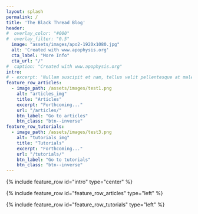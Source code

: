 ```yaml
---
layout: splash
permalink: /
title: 'The Black Thread Blog'
header:
#  overlay_color: "#000"
#  overlay_filter: "0.5"
  image: "assets/images/apo2-1920x1080.jpg"
  alt: 'Created with www.apophysis.org'
  cta_label: "More Info"
  cta_url: "/"
#  caption: "Created with www.apophysis.org"
intro:
# - excerpt: 'Nullam suscipit et nam, tellus velit pellentesque at malesuada, enim eaque. Centered with `type="center"`'
feature_row_articles:
  - image_path: /assets/images/test1.png
    alt: "articles_img"
    title: "Articles"
    excerpt: "Forthcoming..."
    url: "/articles/"
    btn_label: "Go to articles"
    btn_class: "btn--inverse"
feature_row_tutorials:
  - image_path: /assets/images/test3.png
    alt: "tutorials_img"
    title: "Tutorials"
    excerpt: "Forthcoming..."
    url: "/tutorials/"
    btn_label: "Go to tutorials"
    btn_class: "btn--inverse"
---
```


{% include feature_row id="intro" type="center" %}

{% include feature_row id="feature_row_articles" type="left" %}

{% include feature_row id="feature_row_tutorials" type="left" %}

